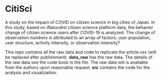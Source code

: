 # CitiSci

A study on the impact of COVID on citizen science in big cities of Japan. 
In this study, based on iNaturalist citizen science platform data, the behavior change of citizen science users after COVID-19 is analyzed. The change of observation numbers is attributed to an array of factors: user population, user structure, activity intensity, or observation intensity? 

This repo contains all the raw data and code to replicate the article xxx (will be replaced after publishment). 
**data_raw** has the raw data. The details of the raw data see the code book in the file. The raw data will is available from the authors upon reasonable request. 
**src** contains the code for the analysis and visualization. 
